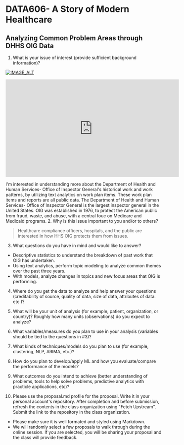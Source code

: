 # DATA606- A Story of Modern Healthcare
## Analyzing Common Problem Areas through DHHS OIG Data

1. What is your issue of interest (provide sufficient background information)?

[![IMAGE_ALT](https://img.youtube.com/vi/UmX4kyB2wfg/0.jpg)](https://www.youtube.com/watch?v=UmX4kyB2wfg)

<p align = "center">
<iframe width="560" height="315" src="https://www.youtube.com/embed/XYhihIzGi5U" title="YouTube video player" frameborder="0" allow="accelerometer; autoplay; clipboard-write; encrypted-media; gyroscope; picture-in-picture" allowfullscreen></iframe>
</p>
  
I'm interested in understanding more about the Department of Health and Human Services- Office of Inspector General's historical work and work patterns, by utilizing text analytics on work plan items. These work plan items and reports are all public data.
The Department of Health and Human Services- Office of Inspector General is the largest inspector general in the United States. OIG was established in 1976, to protect the American public from fraud, waste, and abuse, with a central fouc on Medicare and Medicaid programs. 
2. Why is this issue important to you and/or to others?
> Healthcare compliance officers, hospitals, and the public are interested in how HHS OIG protects them from issues. 

3. What questions do you have in mind and would like to answer?
- Descriptive statistics to understand the breakdown of past work that OIG has undertaken.
- Using text analytics, perform topic modeling to analyze common themes over the past three years.
- With models, analyze changes in topics and new focus areas that OIG is performing.

4. Where do you get the data to analyze and help answer your questions (creditability of source, quality of data, size of data, attributes of data. etc.)?
> 
5. What will be your unit of analysis (for example, patient, organization, or country)? Roughly how many units (observations) do you expect to analyze?
> 
6. What variables/measures do you plan to use in your analysis (variables should be tied to the questions in #3)?
> 
7. What kinds of techniques/models do you plan to use (for example, clustering, NLP, ARIMA, etc.)?
> 
8. How do you plan to develop/apply ML and how you evaluate/compare the performance of the models?
> 
9. What outcomes do you intend to achieve (better understanding of problems, tools to help solve problems, predictive analytics with practicle applications, etc)?
> 
10. Please use the proposal.md profile for the proposal. Write it in your personal account's repository. After completion and before submission, refresh the contents in the class organization using "Fetch Upstream". Submit the link to the repository in the class organization.

- Please make sure it is well formated and styled using Markdown. 
- We will randomly select a few proposals to walk through during the online session. If you are selected, you will be sharing your proposal and the class will provide feedback.
